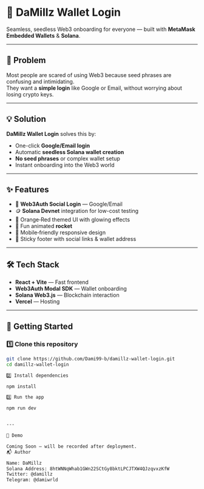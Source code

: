 # 🚀 DaMillz Wallet Login

Seamless, seedless Web3 onboarding for everyone — built with **MetaMask Embedded Wallets** & **Solana**.

---

## 📌 Problem
Most people are scared of using Web3 because seed phrases are confusing and intimidating.  
They want a **simple login** like Google or Email, without worrying about losing crypto keys.

---

## 💡 Solution
**DaMillz Wallet Login** solves this by:
- One-click **Google/Email login**
- Automatic **seedless Solana wallet creation**
- **No seed phrases** or complex wallet setup
- Instant onboarding into the Web3 world

---

## ✨ Features
- 🔐 **Web3Auth Social Login** — Google/Email
- 🪙 **Solana Devnet** integration for low-cost testing
- 🎨 Orange‑Red themed UI with glowing effects
- 🚀 Fun animated **rocket**
- 📱 Mobile‑friendly responsive design
- 📌 Sticky footer with social links & wallet address

---

## 🛠 Tech Stack
- **React + Vite** — Fast frontend
- **Web3Auth Modal SDK** — Wallet onboarding
- **Solana Web3.js** — Blockchain interaction
- **Vercel** — Hosting

---

## 🚀 Getting Started

### 1️⃣ Clone this repository
```bash
git clone https://github.com/Dami99-b/damillz-wallet-login.git
cd damillz-wallet-login

2️⃣ Install dependencies

npm install

3️⃣ Run the app

npm run dev


---

📸 Demo

Coming Soon — will be recorded after deployment.
📬 Author

Name: DaMillz
Solana Address: 8htWNNqWhab1GWn22SCtGy8bktLPCJTXW4QJzqvxzKfW
Twitter: @damillz
Telegram: @damiwrld
